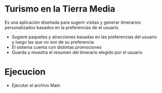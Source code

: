 # Turismo en la Tierra Media

Es una aplicación diseñada para sugerir visitas y generar itinerarios personalizados basados en la preferencias de el usuario.

 - Sugiere paquetes y atracciones basadas en las preferencias del usuario y luego las que no son de su preferencia
 - El sistema cuenta con distintas promociones
 - Guarda y muestra el resumen del itinerario elegido por el usuario

# Ejecucion
 - Ejecutar el archivo Main
